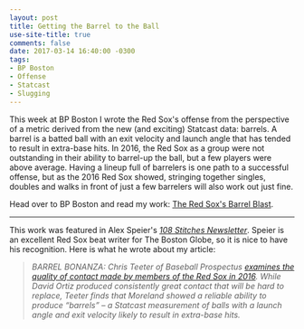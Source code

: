 ```yaml
---
layout: post
title: Getting the Barrel to the Ball
use-site-title: true
comments: false
date: 2017-03-14 16:40:00 -0300
tags:
- BP Boston
- Offense
- Statcast
- Slugging
---
```


This week at BP Boston I wrote the Red Sox's offense from the perspective of a metric derived from the new (and exciting)
Statcast data: barrels. A barrel is a batted ball with an exit velocity and launch angle that has tended to result in
extra-base hits. In 2016, the Red Sox as a group were not outstanding in their ability to barrel-up the ball, but a few
players were above average. Having a lineup full of barrelers is one path to a successful offense, but as the 2016 Red Sox
showed, stringing together singles, doubles and walks in front of just a few barrelers will also work out just fine. 

Head over to BP Boston and read my work: <a href = "http://boston.locals.baseballprospectus.com/2017/03/14/the-red-soxs-barrel-blast/" target = "_blank"> The Red Sox's Barrel Blast</a>.

***

This work was featured in Alex Speier's <a href = "http://pages.email.bostonglobe.com/108StitchesSignUp/?s_campaign=108stitches:newsletter" target = "_blank"> *108 Stitches Newsletter*</a>.
Speier is an excellent Red Sox beat writer for The Boston Globe, so it is nice to have his recognition. Here is what he wrote about my article:

> *BARREL BONANZA: Chris Teeter of Baseball Prospectus <a href = "http://boston.locals.baseballprospectus.com/2017/03/14/the-red-soxs-barrel-blast/" target = "_blank"> examines the quality of contact made by members of the Red Sox in 2016</a>. While David Ortiz produced consistently great contact that will be hard to replace, Teeter finds that Moreland showed a reliable ability to produce “barrels” – a Statcast measurement of balls with a launch angle and exit velocity likely to result in extra-base hits.*